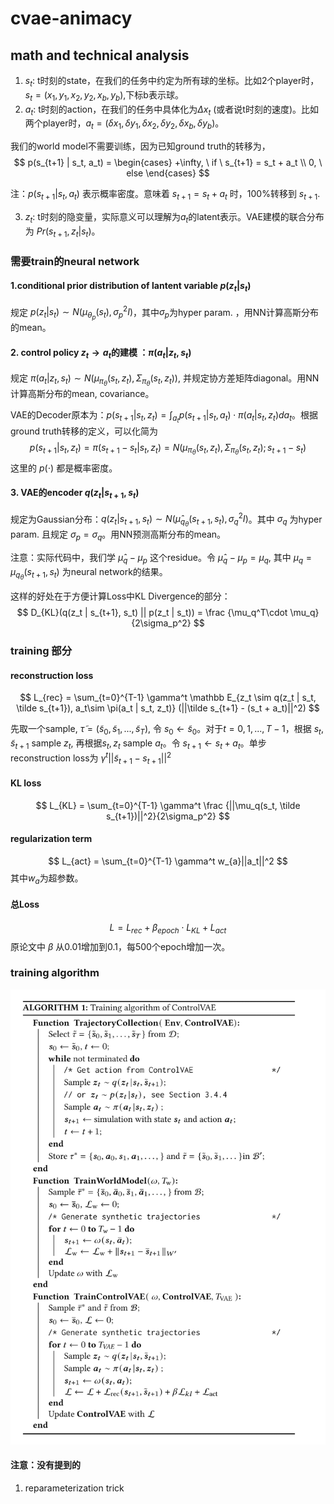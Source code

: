 # cvae-animacy

## math and technical analysis 

1. $s_t$: t时刻的state，在我们的任务中约定为所有球的坐标。比如2个player时，$s_t = (x_1, y_1, x_2, y_2, x_b, y_b)$,下标b表示球。
2. $a_t$: t时刻的action，在我们的任务中具体化为$\Delta x_t$ (或者说t时刻的速度)。比如两个player时，$a_t = (\delta x_1, \delta y_1, \delta x_2, \delta y_2, \delta x_b, \delta y_b)$。
   
我们的world model不需要训练，因为已知ground truth的转移为，
$$
    p(s_{t+1} | s_t, a_t) = \begin{cases} 
        +\infty, \ if \ s_{t+1} = s_t + a_t \\
        0, \ else
    \end{cases}
$$

注：$p(s_{t+1} | s_t, a_t)$ 表示概率密度。意味着 $s_{t+1} = s_t + a_t$ 时，100%转移到 $s_{t+1}$.

3. $z_t$: t时刻的隐变量，实际意义可以理解为$a_t$的latent表示。VAE建模的联合分布为 $Pr(s_{t+1}, z_t | s_t)$。

### 需要train的neural network 

#### 1.conditional prior distribution of lantent variable $p(z_t | s_t)$ 
规定 $p(z_t | s_t) \sim N(\mu_{\theta_p}(s_t), \sigma_p^2 I)$，其中$\sigma_p$为hyper param. ，用NN计算高斯分布的mean。 

#### 2. control policy $z_t \to a_t$的建模 ：$\pi(a_t | z_t , s_t)$
规定 $\pi(a_t | z_t , s_t) \sim N(\mu_{\pi_\theta}(s_t, z_t), \Sigma_{\pi_{\theta}}(s_t, z_t))$, 并规定协方差矩阵diagonal。用NN计算高斯分布的mean, covariance。

VAE的Decoder原本为：$p(s_{t+1} | s_t, z_t) = \int_{a_t} p(s_{t+1} | s_t, a_t)\cdot \pi(a_t | s_t, z_t)da_t$。根据ground truth转移的定义，可以化简为
$$
p(s_{t+1} | s_t, z_t) = \pi(s_{t+1}- s_t | s_t, z_t)=N(\mu_{\pi_\theta}(s_t, z_t), \Sigma_{\pi_{\theta}}(s_t, z_t); s_{t+1} - s_t)
$$
这里的 $p(\cdot)$ 都是概率密度。

#### 3. VAE的encoder $q(z_t | s_{t+1}, s_t)$
规定为Gaussian分布：$q(z_t | s_{t+1}, s_t) \sim N(\hat \mu_{q_{\theta}}(s_{t+1}, s_t), \sigma^2_q I)$。其中 $\sigma_q$ 为hyper param. 且规定 $\sigma_p = \sigma_q$。用NN预测高斯分布的mean。

注意：实际代码中，我们学 $\hat\mu_q - \mu_p$ 这个residue。令 $\hat \mu_q - \mu_p = \mu_q$, 其中 $\mu_q = \mu_{q_\theta}(s_{t+1}, s_t)$ 为neural network的结果。

这样的好处在于方便计算Loss中KL Divergence的部分：
$$
D_{KL}(q(z_t | s_{t+1}, s_t) || p(z_t | s_t)) = \frac {\mu_q^T\cdot \mu_q}{2\sigma_p^2}
$$

### training 部分

#### reconstruction loss 
$$
L_{rec} = \sum_{t=0}^{T-1} \gamma^t \mathbb E_{z_t \sim q(z_t | s_t, \tilde s_{t+1}), a_t\sim \pi(a_t | s_t, z_t)} (||\tilde s_{t+1} - (s_t + a_t)||^2) 
$$

先取一个sample, $\tilde \tau = (\tilde s_0, \tilde s_1,..., \tilde s_T)$, 令 $s_0 \leftarrow \tilde s_0$。对于$t=0,1,...,T-1$，根据 $s_t, \tilde s_{t+1}$ sample $z_t$, 再根据$s_t, z_t$ sample $a_t$。令 $s_{t+1} \leftarrow s_t + a_t$。单步reconstruction loss为 $\gamma^t ||\tilde s_{t+1} - s_{t+1}||^2$ 

#### KL loss 
$$
L_{KL} = \sum_{t=0}^{T-1} \gamma^t \frac {||\mu_q(s_t, \tilde s_{t+1})||^2}{2\sigma_p^2}
$$

#### regularization term 
$$
L_{act} = \sum_{t=0}^{T-1} \gamma^t w_{a}||a_t||^2 
$$
其中$w_a$为超参数。

#### 总Loss 
$$
L = L_{rec} + \beta_{epoch}\cdot L_{KL} + L_{act}
$$
原论文中 $\beta$ 从0.01增加到0.1，每500个epoch增加一次。 

### training algorithm 

<img src="static/trainAlg.png" width="600" />

#### 注意：没有提到的
1. reparameterization trick 